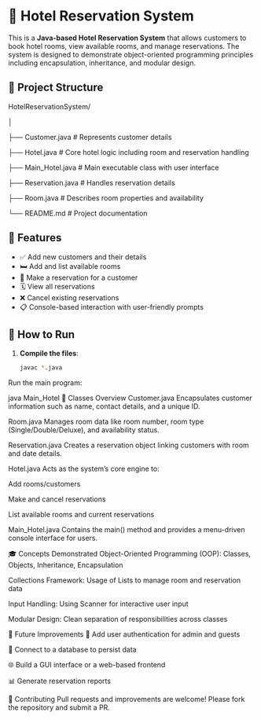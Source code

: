 # 🏨 Hotel Reservation System

This is a **Java-based Hotel Reservation System** that allows customers to book hotel rooms, view available rooms, and manage reservations. The system is designed to demonstrate object-oriented programming principles including encapsulation, inheritance, and modular design.

## 📁 Project Structure

HotelReservationSystem/

│

├── Customer.java # Represents customer details

├── Hotel.java # Core hotel logic including room and reservation handling

├── Main_Hotel.java # Main executable class with user interface

├── Reservation.java # Handles reservation details

├── Room.java # Describes room properties and availability

└── README.md # Project documentation



## 🔧 Features

- ✅ Add new customers and their details
- 🛏️ Add and list available rooms
- 📅 Make a reservation for a customer
- 🗓️ View all reservations
- ❌ Cancel existing reservations
- 📋 Console-based interaction with user-friendly prompts

## 📌 How to Run

1. **Compile the files**:
   ```bash
   javac *.java
Run the main program:


java Main_Hotel
🧱 Classes Overview
Customer.java
Encapsulates customer information such as name, contact details, and a unique ID.

Room.java
Manages room data like room number, room type (Single/Double/Deluxe), and availability status.

Reservation.java
Creates a reservation object linking customers with room and date details.

Hotel.java
Acts as the system’s core engine to:

Add rooms/customers

Make and cancel reservations

List available rooms and current reservations

Main_Hotel.java
Contains the main() method and provides a menu-driven console interface for users.

🎓 Concepts Demonstrated
Object-Oriented Programming (OOP): Classes, Objects, Inheritance, Encapsulation

Collections Framework: Usage of Lists to manage room and reservation data

Input Handling: Using Scanner for interactive user input

Modular Design: Clean separation of responsibilities across classes

🚀 Future Improvements
🔐 Add user authentication for admin and guests

💾 Connect to a database to persist data

🌐 Build a GUI interface or a web-based frontend

📊 Generate reservation reports

🤝 Contributing
Pull requests and improvements are welcome! Please fork the repository and submit a PR.
